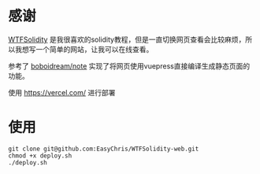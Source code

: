 # 感谢

[WTFSolidity](https://github.com/AmazingAng/WTFSolidity) 是我很喜欢的solidity教程，但是一直切换网页查看会比较麻烦，所以我想写一个简单的网站，让我可以在线查看。

参考了 [boboidream/note](https://github.com/boboidream/note)  实现了将网页使用vuepress直接编译生成静态页面的功能。

使用 https://vercel.com/ 进行部署

# 使用

```
git clone git@github.com:EasyChris/WTFSolidity-web.git
chmod +x deploy.sh 
./deploy.sh
```